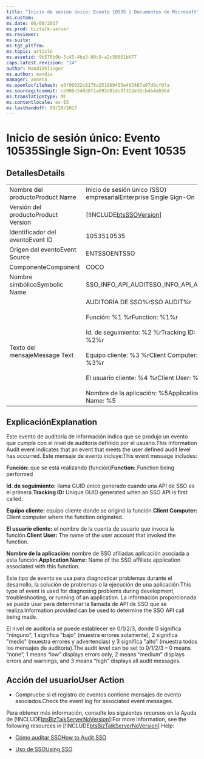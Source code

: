 ```yaml
---
title: "Inicio de sesión único: Evento 10535 | Documentos de Microsoft"
ms.custom: 
ms.date: 06/08/2017
ms.prod: biztalk-server
ms.reviewer: 
ms.suite: 
ms.tgt_pltfrm: 
ms.topic: article
ms.assetid: 9b570b0b-5c45-4be3-80c9-a2c50601b677
caps.latest.revision: "14"
author: MandiOhlinger
ms.author: mandia
manager: anneta
ms.openlocfilehash: e3f96032c8176a251090453e493487a97d9cf0fa
ms.sourcegitcommit: cb908c540d8f1a692d01dc8f313e16cb4b4e696d
ms.translationtype: MT
ms.contentlocale: es-ES
ms.lasthandoff: 09/20/2017
---
```

# <a name="single-sign-on-event-10535"></a><span data-ttu-id="3448f-102">Inicio de sesión único: Evento 10535</span><span class="sxs-lookup"><span data-stu-id="3448f-102">Single Sign-On: Event 10535</span></span>
## <a name="details"></a><span data-ttu-id="3448f-103">Detalles</span><span class="sxs-lookup"><span data-stu-id="3448f-103">Details</span></span>  
  
|||  
|-|-|  
|<span data-ttu-id="3448f-104">Nombre del producto</span><span class="sxs-lookup"><span data-stu-id="3448f-104">Product Name</span></span>|<span data-ttu-id="3448f-105">Inicio de sesión único (SSO) empresarial</span><span class="sxs-lookup"><span data-stu-id="3448f-105">Enterprise Single Sign-On</span></span>|  
|<span data-ttu-id="3448f-106">Versión del producto</span><span class="sxs-lookup"><span data-stu-id="3448f-106">Product Version</span></span>|[!INCLUDE[btsSSOVersion](../includes/btsssoversion-md.md)]|  
|<span data-ttu-id="3448f-107">Identificador del evento</span><span class="sxs-lookup"><span data-stu-id="3448f-107">Event ID</span></span>|<span data-ttu-id="3448f-108">10535</span><span class="sxs-lookup"><span data-stu-id="3448f-108">10535</span></span>|  
|<span data-ttu-id="3448f-109">Origen del evento</span><span class="sxs-lookup"><span data-stu-id="3448f-109">Event Source</span></span>|<span data-ttu-id="3448f-110">ENTSSO</span><span class="sxs-lookup"><span data-stu-id="3448f-110">ENTSSO</span></span>|  
|<span data-ttu-id="3448f-111">Componente</span><span class="sxs-lookup"><span data-stu-id="3448f-111">Component</span></span>|<span data-ttu-id="3448f-112">CO</span><span class="sxs-lookup"><span data-stu-id="3448f-112">CO</span></span>|  
|<span data-ttu-id="3448f-113">Nombre simbólico</span><span class="sxs-lookup"><span data-stu-id="3448f-113">Symbolic Name</span></span>|<span data-ttu-id="3448f-114">SSO_INFO_API_AUDIT</span><span class="sxs-lookup"><span data-stu-id="3448f-114">SSO_INFO_API_AUDIT</span></span>|  
|<span data-ttu-id="3448f-115">Texto del mensaje</span><span class="sxs-lookup"><span data-stu-id="3448f-115">Message Text</span></span>|<span data-ttu-id="3448f-116">AUDITORÍA DE SSO%r</span><span class="sxs-lookup"><span data-stu-id="3448f-116">SSO AUDIT%r</span></span><br /><br /> <span data-ttu-id="3448f-117">Función: %1 %r</span><span class="sxs-lookup"><span data-stu-id="3448f-117">Function: %1%r</span></span><br /><br /> <span data-ttu-id="3448f-118">Id. de seguimiento: %2 %r</span><span class="sxs-lookup"><span data-stu-id="3448f-118">Tracking ID: %2%r</span></span><br /><br /> <span data-ttu-id="3448f-119">Equipo cliente: %3 %r</span><span class="sxs-lookup"><span data-stu-id="3448f-119">Client Computer: %3%r</span></span><br /><br /> <span data-ttu-id="3448f-120">El usuario cliente: %4 %r</span><span class="sxs-lookup"><span data-stu-id="3448f-120">Client User: %4%r</span></span><br /><br /> <span data-ttu-id="3448f-121">Nombre de la aplicación: %5</span><span class="sxs-lookup"><span data-stu-id="3448f-121">Application Name: %5</span></span>|  
  
## <a name="explanation"></a><span data-ttu-id="3448f-122">Explicación</span><span class="sxs-lookup"><span data-stu-id="3448f-122">Explanation</span></span>  
 <span data-ttu-id="3448f-123">Este evento de auditoría de información indica que se produjo un evento que cumple con el nivel de auditoría definido por el usuario.</span><span class="sxs-lookup"><span data-stu-id="3448f-123">This Information Audit event indicates that an event that meets the user defined audit level has occurred.</span></span> <span data-ttu-id="3448f-124">Este mensaje de evento incluye:</span><span class="sxs-lookup"><span data-stu-id="3448f-124">This event message includes:</span></span>  
  
 <span data-ttu-id="3448f-125">**Función:** que se está realizando (función)</span><span class="sxs-lookup"><span data-stu-id="3448f-125">**Function:** Function being performed</span></span>  
  
 <span data-ttu-id="3448f-126">**Id. de seguimiento:** llama GUID único generado cuando una API de SSO es el primera.</span><span class="sxs-lookup"><span data-stu-id="3448f-126">**Tracking ID:** Unique GUID generated when an SSO API is first called.</span></span>  
  
 <span data-ttu-id="3448f-127">**Equipo cliente:** equipo cliente donde se originó la función.</span><span class="sxs-lookup"><span data-stu-id="3448f-127">**Client Computer:** Client computer where the function originated.</span></span>  
  
 <span data-ttu-id="3448f-128">**El usuario cliente:** el nombre de la cuenta de usuario que invoca la función.</span><span class="sxs-lookup"><span data-stu-id="3448f-128">**Client User:** The name of the user account that invoked the function.</span></span>  
  
 <span data-ttu-id="3448f-129">**Nombre de la aplicación:** nombre de SSO afiliadas aplicación asociada a esta función.</span><span class="sxs-lookup"><span data-stu-id="3448f-129">**Application Name:** Name of the SSO affiliate application associated with this function.</span></span>  
  
 <span data-ttu-id="3448f-130">Este tipo de evento se usa para diagnosticar problemas durante el desarrollo, la solución de problemas o la ejecución de una aplicación.</span><span class="sxs-lookup"><span data-stu-id="3448f-130">This type of event is used for diagnosing problems during development, troubleshooting, or running of an application.</span></span> <span data-ttu-id="3448f-131">La información proporcionada se puede usar para determinar la llamada de API de SSO que se realiza.</span><span class="sxs-lookup"><span data-stu-id="3448f-131">Information provided can be used to determine the SSO API call being made.</span></span>  
  
 <span data-ttu-id="3448f-132">El nivel de auditoría se puede establecer en 0/1/2/3, donde 0 significa "ninguno", 1 significa "bajo" (muestra errores solamente), 2 significa "medio" (muestra errores y advertencias) y 3 significa "alto" (muestra todos los mensajes de auditoría).</span><span class="sxs-lookup"><span data-stu-id="3448f-132">The audit level can be set to 0/1/2/3 – 0 means “none”, 1 means “low” displays errors only, 2 means “medium” displays errors and warnings, and 3 means “high” displays all audit messages.</span></span>  
  
## <a name="user-action"></a><span data-ttu-id="3448f-133">Acción del usuario</span><span class="sxs-lookup"><span data-stu-id="3448f-133">User Action</span></span>  
  
-   <span data-ttu-id="3448f-134">Compruebe si el registro de eventos contiene mensajes de evento asociados.</span><span class="sxs-lookup"><span data-stu-id="3448f-134">Check the event log for associated event messages.</span></span>  
  
 <span data-ttu-id="3448f-135">Para obtener más información, consulte los siguientes recursos en la Ayuda de [!INCLUDE[btsBizTalkServerNoVersion](../includes/btsbiztalkservernoversion-md.md)]:</span><span class="sxs-lookup"><span data-stu-id="3448f-135">For more information, see the following resources in [!INCLUDE[btsBizTalkServerNoVersion](../includes/btsbiztalkservernoversion-md.md)] Help:</span></span>  
  
-   [<span data-ttu-id="3448f-136">Cómo auditar SSO</span><span class="sxs-lookup"><span data-stu-id="3448f-136">How to Audit SSO</span></span>](../core/how-to-audit-sso.md)  
  
-   [<span data-ttu-id="3448f-137">Uso de SSO</span><span class="sxs-lookup"><span data-stu-id="3448f-137">Using SSO</span></span>](../core/using-sso.md)